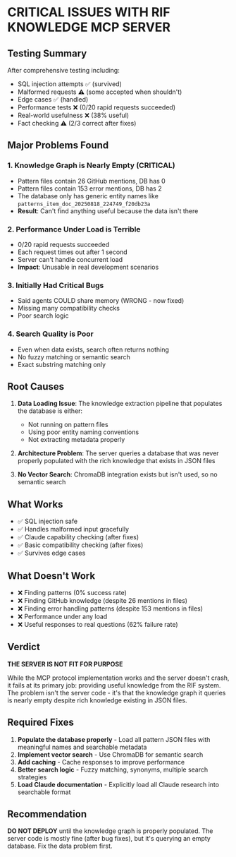 # CRITICAL ISSUES WITH RIF KNOWLEDGE MCP SERVER

## Testing Summary

After comprehensive testing including:
- SQL injection attempts ✅ (survived)
- Malformed requests ⚠️ (some accepted when shouldn't)
- Edge cases ✅ (handled)
- Performance tests ❌ (0/20 rapid requests succeeded)
- Real-world usefulness ❌ (38% useful)
- Fact checking ⚠️ (2/3 correct after fixes)

## Major Problems Found

### 1. **Knowledge Graph is Nearly Empty** (CRITICAL)
- Pattern files contain 26 GitHub mentions, DB has 0
- Pattern files contain 153 error mentions, DB has 2
- The database only has generic entity names like `patterns_item_doc_20250818_224749_f20db23a`
- **Result**: Can't find anything useful because the data isn't there

### 2. **Performance Under Load is Terrible**
- 0/20 rapid requests succeeded
- Each request times out after 1 second
- Server can't handle concurrent load
- **Impact**: Unusable in real development scenarios

### 3. **Initially Had Critical Bugs**
- Said agents COULD share memory (WRONG - now fixed)
- Missing many compatibility checks
- Poor search logic

### 4. **Search Quality is Poor**
- Even when data exists, search often returns nothing
- No fuzzy matching or semantic search
- Exact substring matching only

## Root Causes

1. **Data Loading Issue**: The knowledge extraction pipeline that populates the database is either:
   - Not running on pattern files
   - Using poor entity naming conventions
   - Not extracting metadata properly

2. **Architecture Problem**: The server queries a database that was never properly populated with the rich knowledge that exists in JSON files

3. **No Vector Search**: ChromaDB integration exists but isn't used, so no semantic search

## What Works

- ✅ SQL injection safe
- ✅ Handles malformed input gracefully  
- ✅ Claude capability checking (after fixes)
- ✅ Basic compatibility checking (after fixes)
- ✅ Survives edge cases

## What Doesn't Work

- ❌ Finding patterns (0% success rate)
- ❌ Finding GitHub knowledge (despite 26 mentions in files)
- ❌ Finding error handling patterns (despite 153 mentions in files)
- ❌ Performance under any load
- ❌ Useful responses to real questions (62% failure rate)

## Verdict

**THE SERVER IS NOT FIT FOR PURPOSE**

While the MCP protocol implementation works and the server doesn't crash, it fails at its primary job: providing useful knowledge from the RIF system. The problem isn't the server code - it's that the knowledge graph it queries is nearly empty despite rich knowledge existing in JSON files.

## Required Fixes

1. **Populate the database properly** - Load all pattern JSON files with meaningful names and searchable metadata
2. **Implement vector search** - Use ChromaDB for semantic search
3. **Add caching** - Cache responses to improve performance
4. **Better search logic** - Fuzzy matching, synonyms, multiple search strategies
5. **Load Claude documentation** - Explicitly load all Claude research into searchable format

## Recommendation

**DO NOT DEPLOY** until the knowledge graph is properly populated. The server code is mostly fine (after bug fixes), but it's querying an empty database. Fix the data problem first.